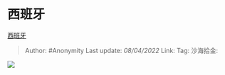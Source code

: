 # 西班牙
[西班牙](https://zhuanlan.zhihu.com/p/493568490)

> Author: #Anonymity
> Last update: *08/04/2022*
> Link:
> Tag:
> 沙海拾金:

![](https://pic1.zhimg.com/v2-4649a256c258bd656e995b7c5e5002c8_b.jpg)
